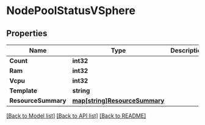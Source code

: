 # NodePoolStatusVSphere

## Properties

Name | Type | Description | Notes
------------ | ------------- | ------------- | -------------
**Count** | **int32** |  | [optional] 
**Ram** | **int32** |  | [optional] 
**Vcpu** | **int32** |  | [optional] 
**Template** | **string** |  | [optional] 
**ResourceSummary** | [**map[string]ResourceSummary**](ResourceSummary.md) |  | [optional] 

[[Back to Model list]](../README.md#documentation-for-models) [[Back to API list]](../README.md#documentation-for-api-endpoints) [[Back to README]](../README.md)


